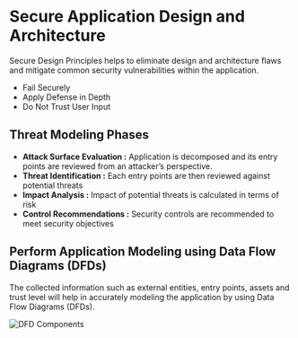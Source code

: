 # Secure Application Design and Architecture

 Secure Design Principles helps to eliminate design and architecture flaws and mitigate common security vulnerabilities within the application.
 * Fail Securely
 * Apply Defense in Depth
 * Do Not Trust User Input


## Threat Modeling Phases


* **Attack Surface Evaluation :** Application is decomposed and its entry points are reviewed from an attacker’s perspective. 
* **Threat Identification :** Each entry points are then reviewed against potential threats 
* **Impact Analysis :** Impact of potential threats is calculated in terms of risk 
* **Control Recommendations :** Security controls are recommended to meet security objectives

## Perform Application Modeling using Data Flow Diagrams (DFDs)

The collected information such as external entities, entry points, assets and trust level will help in accurately modeling the application by using Data Flow Diagrams (DFDs).

![DFD Components](https://github.com/IHackPy/EC-Council-CASE-Java-Net/blob/main/CASE-Java/DFD_Component.png)
